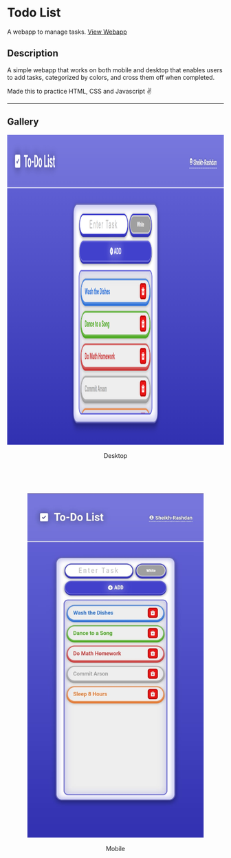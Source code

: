 # Todo List

A webapp to manage tasks.
[View Webapp](https://sheikh-rashdan.github.io/todo-list-webapp/ "Link to Github Pages")

## Description

A simple webapp that works on both mobile and desktop that enables users to add tasks, categorized by colors, and cross them off when completed.

Made this to practice HTML, CSS and Javascript ✌️

---

## Gallery

<p align="center">
  <img src="https://github.com/Sheikh-Rashdan/todo-list-webapp/blob/master/display/1.png" width=1280px height=720px>
</p>
<p align="center">
  Desktop
</p>

<br><br><br>

<p align="center">
  <img src="https://github.com/Sheikh-Rashdan/todo-list-webapp/blob/master/display/2.jpg" width=410px height=800px>
</p>
<p align="center">
  Mobile
</p>
